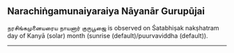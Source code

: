 ## Narachiṅgamunaiyaraiya Nāyanār Gurupūjai
நரசிங்கமுனையரைய நாயனார் குருபூஜை is observed on Śatabhiṣak nakṣhatram day of Kanyā (solar) month (sunrise (default)/puurvaviddha (default)).



---
